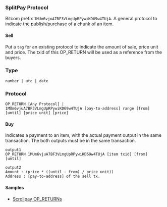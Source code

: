 ### SplitPay Protocol
 Bitcom prefix `1MUm6vjuA7BF3VLmgUpRPywiKD69w4TUjA`. A general protocol to indicate the publish/purchase of a chunk of an item. 

#### Sell
 Put a `tag` for an existing protocol to indicate the amount of sale, price unit and price. The txid of this OP_RETURN will be used as a reference from the buyers.
 
### Type
```
number | utc | date
```
 
### Protocol
```
OP_RETURN [Any Protocol] | 
1MUm6vjuA7BF3VLmgUpRPywiKD69w4TUjA [pay-to-address] range [from] [until] [price unit] [price]
```

#### Buy
 Indicates a payment to an item, with the actual payment output in the same transaction. The both outputs must be in the same transaction.
```
output1 
OP_RETURN 1MUm6vjuA7BF3VLmgUpRPywiKD69w4TUjA [item txid] [from] [until]

output2
Amount : (price * ((until - from) / price unit))
Address : [pay-to-address] of the sell tx.
```



#### Samples
- [Scrollpay OP_RETURNs ](https://babel.bitdb.network/query/1DHDifPvtPgKFPZMRSxmVHhiPvFmxZwbfh/ewogICJ2IjogMywKICAicSI6IHsKICAgICJmaW5kIjogewogICAgICAib3V0LnMxIiA6ICIxRkdiREZ6ejNLZTZ4OGRNM1RmYVNvR1JmeDF6M0JFVWtCIgogICAgfSwKICAgICJsaW1pdCI6IDEwCiAgfQp9)
